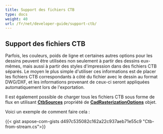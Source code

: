 ```yaml
---
title: Support des fichiers CTB
type: docs
weight: 40
url: /fr/net/developer-guide/support-ctb/
---
```


## **Support des fichiers CTB**

Parfois, les couleurs, poids de ligne et certaines autres options pour les dessins peuvent être utilisées non seulement à partir des dessins eux-mêmes, mais aussi à partir des styles d'impression dans des fichiers CTB séparés. 
Le moyen le plus simple d'utiliser ces informations est de placer les fichiers CTB correspondants à côté du fichier avec le dessin au format DWG/DXF, et les informations provenant de ceux-ci seront appliquées 
automatiquement lors de l'exportation.

Il est également possible de charger tous les fichiers CTB sous forme de flux en utilisant 
[**CtbSources**](https://reference.aspose.com/cad/net/aspose.cad.imageoptions/cadrasterizationoptions/ctbsources/) propriété de 
[**CadRasterizationOptions**](https://reference.aspose.com/cad/net/aspose.cad.imageoptions/cadrasterizationoptions/) objet.

Voici un exemple de comment faire cela :
 
{{< gist aspose-com-gists d497c535082c162a22c937aeb71e55c9 "Ctb-from-stream.cs">}}
